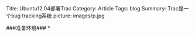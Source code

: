 Title: Ubuntu12.04部署Trac
Category: Article
Tags: blog
Summary: Trac是一个bug tracking系统
picture: images/p.jpg


###准备环境###
* 